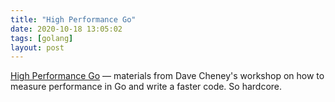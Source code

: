 ```yaml
---
title: "High Performance Go"
date: 2020-10-18 13:05:02
tags: [golang]
layout: post
---
```


[High Performance Go](https://dave.cheney.net/high-performance-go-workshop/gophercon-2019.html) — materials from Dave Cheney's workshop on how to measure performance in Go and write a faster code. So hardcore.
